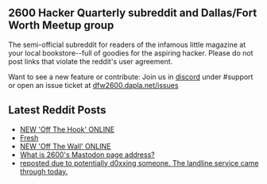 ## 2600 Hacker Quarterly subreddit and Dallas/Fort Worth Meetup group
The semi-official subreddit for readers of the infamous little magazine at your local bookstore--full of goodies for the aspiring hacker. Please do not post links that violate the reddit's user agreement.

Want to see a new feature or contribute: 
Join us in [discord](https://dfw2600.dapla.net/chat) under #support or open an issue ticket at [dfw2600.dapla.net/issues](https://dfw2600.dapla.net/issues)

## Latest Reddit Posts
<!-- BLOG-POST-LIST:START -->
- [NEW 'Off The Hook' ONLINE](https://2600.com/hook/04-05-2022)
- [Fresh](https://www.reddit.com/r/2600/comments/uiecl2/fresh/)
- [NEW 'Off The Wall' ONLINE](https://2600.com/wall/03-05-2022)
- [What is 2600's Mastodon page address?](https://www.reddit.com/r/2600/comments/ufd4c2/what_is_2600s_mastodon_page_address/)
- [reposted due to potentially d0xxing someone. The landline service came through today.](https://www.reddit.com/r/2600/comments/uf11de/reposted_due_to_potentially_d0xxing_someone_the/)
<!-- BLOG-POST-LIST:END -->
